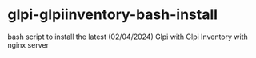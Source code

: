 # glpi-glpiinventory-bash-install
bash script to install the latest (02/04/2024) Glpi with Glpi Inventory with nginx server
